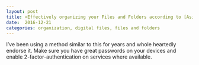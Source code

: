 ```yaml
---
layout: post
title: ➡️Effectively organizing your Files and Folders according to [Asian Efficiency](http://www.asianefficiency.com/organization/organizing-files-folders-documents/)
date:  2016-12-21
categories: organization, digital files, files and folders
---
```

I’ve been using a method similar to this for years and whole heartedly endorse it. Make sure you have great passwords on your devices and enable 2-factor-authentication on services where available.